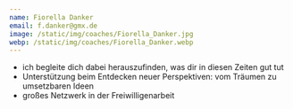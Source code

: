 ```yaml
---
name: Fiorella Danker
email: f.danker@gmx.de
image: /static/img/coaches/Fiorella_Danker.jpg
webp: /static/img/coaches/Fiorella_Danker.webp
---
```


<ul><li>ich begleite dich dabei herauszufinden, was dir in diesen Zeiten gut tut</li><li>Unterstützung beim Entdecken neuer Perspektiven: vom Träumen zu umsetzbaren Ideen</li><li>großes Netzwerk in der Freiwilligenarbeit</li></ul>
